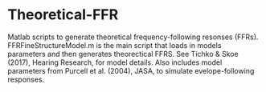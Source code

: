 # Theoretical-FFR
Matlab scripts to generate theoretical frequency-following resonses (FFRs). FFRFineStructureModel.m is the main script that loads in models parameters and then generates theorectical FFRS. See Tichko &amp; Skoe (2017), Hearing Research, for model details. Also includes model parameters from Purcell et al. (2004), JASA, to simulate evelope-following responses.
